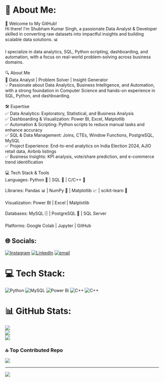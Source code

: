 # 💫 About Me:
🚀 Welcome to My GitHub!<br>Hi there! I'm Shubham Kumar Singh, a passionate Data Analyst & Developer skilled in converting raw datasets into impactful insights and building scalable data solutions. 📊<br><br>I specialize in data analytics, SQL, Python scripting, dashboarding, and automation, with a focus on real-world problem-solving across business domains.<br><br>🔍 About Me<br>🎯 Data Analyst | Problem Solver | Insight Generator<br>💡 Passionate about Data Analytics, Business Intelligence, and Automation, with a strong foundation in Computer Science and hands-on experience in SQL, Python, and dashboarding.<br><br>🛠 Expertise<br>✅ Data Analytics: Exploratory, Statistical, and Business Analysis<br>✅ Dashboarding & Visualization: Power BI, Excel, Matplotlib<br>✅ Automation & Scripting: Python scripts to reduce manual tasks and enhance accuracy<br>✅ SQL & Data Management: Joins, CTEs, Window Functions, PostgreSQL, MySQL<br>✅ Project Experience: End-to-end analytics on India Election 2024, AJIO retail data, Airbnb listings<br>✅ Business Insights: KPI analysis, vote/share prediction, and e-commerce trend identification<br><br>💻 Tech Stack & Tools<br>Languages: Python 🐍 | SQL 🔴 | C/C++ 🔵<br><br>Libraries: Pandas 📊 | NumPy 🔢 | Matplotlib 📈 | scikit-learn 🤖<br><br>Visualization: Power BI | Excel | Matplotlib<br><br>Databases: MySQL 🗄️ | PostgreSQL 🐘 | SQL Server<br><br>Platforms: Google Colab | Jupyter | GitHub


## 🌐 Socials:
[![Instagram](https://img.shields.io/badge/Instagram-%23E4405F.svg?logo=Instagram&logoColor=white)](https://instagram.com/https://www.instagram.com/rajput__sshubham?igsh=MXM3dG94YnViMjkxbQ==) [![LinkedIn](https://img.shields.io/badge/LinkedIn-%230077B5.svg?logo=linkedin&logoColor=white)](https://linkedin.com/in/https://www.linkedin.com/in/shubham-kumar-singh-001651271) [![email](https://img.shields.io/badge/Email-D14836?logo=gmail&logoColor=white)](mailto:sk7892990@gmail.com) 

# 💻 Tech Stack:
![Python](https://img.shields.io/badge/python-3670A0?style=for-the-badge&logo=python&logoColor=ffdd54) ![MySQL](https://img.shields.io/badge/mysql-4479A1.svg?style=for-the-badge&logo=mysql&logoColor=white) ![Power Bi](https://img.shields.io/badge/power_bi-F2C811?style=for-the-badge&logo=powerbi&logoColor=black) ![C++](https://img.shields.io/badge/c++-%2300599C.svg?style=for-the-badge&logo=c%2B%2B&logoColor=white) ![C++](https://img.shields.io/badge/c++-%2300599C.svg?style=for-the-badge&logo=c%2B%2B&logoColor=white)
# 📊 GitHub Stats:
![](https://github-readme-stats.vercel.app/api?username=rajshubhamsingh&theme=dark&hide_border=false&include_all_commits=false&count_private=false)<br/>
![](https://nirzak-streak-stats.vercel.app/?user=rajshubhamsingh&theme=dark&hide_border=false)<br/>
![](https://github-readme-stats.vercel.app/api/top-langs/?username=rajshubhamsingh&theme=dark&hide_border=false&include_all_commits=false&count_private=false&layout=compact)

### 🔝 Top Contributed Repo
![](https://github-contributor-stats.vercel.app/api?username=rajshubhamsingh&limit=5&theme=dark&combine_all_yearly_contributions=true)

---
[![](https://visitcount.itsvg.in/api?id=rajshubhamsingh&icon=0&color=0)](https://visitcount.itsvg.in)

<!-- Proudly created with GPRM ( https://gprm.itsvg.in ) -->